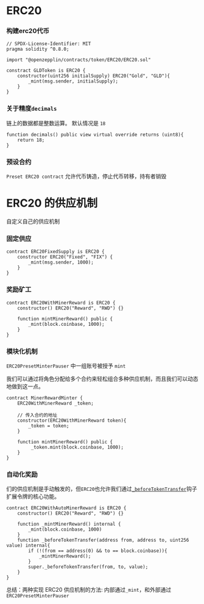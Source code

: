 # ERC20

### 构建erc20代币

```solidity
// SPDX-License-Identifier: MIT
pragma solidity ^0.8.0;

import "@openzepplin/contracts/token/ERC20/ERC20.sol"

constract GLDToken is ERC20 {
	constructor(uint256 initialSupply) ERC20("Gold", "GLD"){
		_mint(msg.sender, initialSupply);
	}
}
```



### 关于精度`decimals`

链上的数据都是整数运算。 默认情况是 `18`

```solidity
function decimals() public view virtual override returns (uint8){
	return 18;
}
```

### 预设合约

 `Preset ERC20 contract` 允许代币铸造，停止代币转移，持有者销毁

# ERC20 的供应机制

自定义自己的供应机制

### 固定供应

```solidity
contract ERC20FixedSupply is ERC20 {
	constructor ERC20("Fixed", "FIX") {
		_mint(msg.sender, 1000);
	}
}
```

### 奖励矿工

```solidity
contract ERC20WithMinerReward is ERC20 {
	constructor() ERC20("Reward", "RWD") {}
	
	function mintMinerReward() public {
		_mint(block.coinbase, 1000);
	}
}
```

### 模块化机制

`ERC20PresetMinterPauser` 中一组账号被授予 `mint`

我们可以通过将角色分配给多个合约来轻松组合多种供应机制，而且我们可以动态地做到这一点。

```solidity
contract MinerRewardMinter {
	ERC20WithMinerReward _token;
	
	// 传入合约的地址
	constructor(ERC20WithMinerReward token){
		_token = token;
	}
	
	function mintMinerReward() public {
		 _token.mint(block.coinbase, 1000);
	}
}
```



### 自动化奖励

们的供应机制是手动触发的，但`ERC20`也允许我们通过[`_beforeTokenTransfer`](https://docs.openzeppelin.com/contracts/4.x/api/token/ERC20#ERC20-_beforeTokenTransfer-address-address-uint256-)钩子扩展令牌的核心功能。

```solidity
contract ERC20WithAutoMinerReward is ERC20 {
	constructor() ERC20("Reward", "RWD") {}
	
	function _mintMinerReward() internal {
		_mint(block.coinbase, 1000)
	}
	function _beforeTokenTransfer(address from, address to, uint256 value) internal{
		if (!(from == address(0) && to == block.coinbase)){
			_mintMinerReward();
		}
		super._beforeTokenTransfer(from, to, value);
	}
}
```



总结：两种实现 ERC20 供应机制的方法: 内部通过`_mint`，和外部通过`ERC20PresetMinterPauser`
